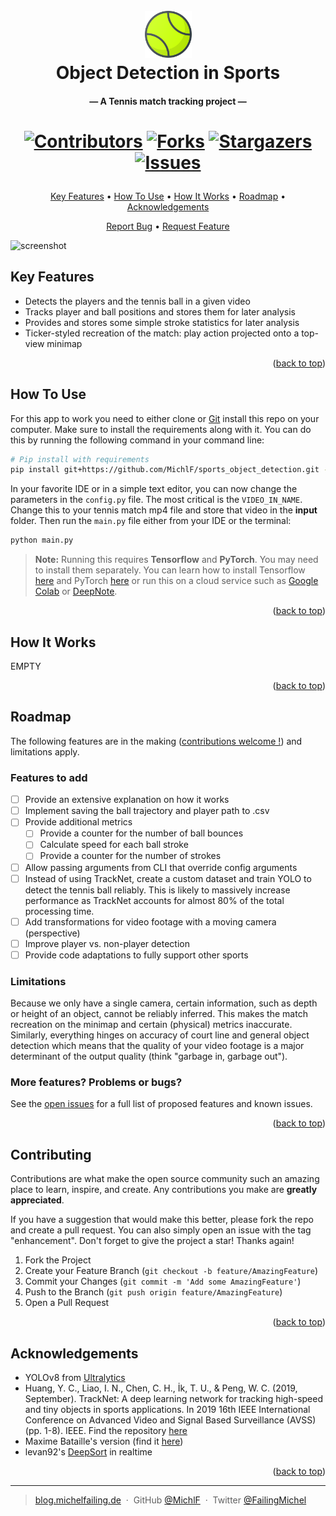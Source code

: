 <a name="readme-top"></a>

<h1 align="center">
  <br>
  <img src="https://github.com/MichlF/sports_object_detection/raw/main/images/tennis.png" title="Image taken from Flaticon: Those Icons" alt="From Flaticon Those Icons" width="75"></a>
  <br>
  Object Detection in Sports
  <br>
</h1>

<h4 align="center">— A Tennis match tracking project —</h4>

<h1 align="center">

  [![Contributors][contributors-shield]][contributors-url]
  [![Forks][forks-shield]][forks-url]
  [![Stargazers][stars-shield]][stars-url]
  [![Issues][issues-shield]][issues-url]

</h1>

<p align="center">
  <a href="#key-features">Key Features</a> •
  <a href="#how-to-use">How To Use</a> •
  <a href="#how-it-works">How It Works</a> •
  <a href="#roadmap">Roadmap</a> •
  <a href="#acknowledgements">Acknowledgements</a>
</p>

<p align="center">
    <a href="https://github.com/MichlF/sports_object_detection/issues">Report Bug</a> •
    <a href="https://github.com/MichlF/sports_object_detection/issues">Request Feature</a>
</p>

![screenshot](https://raw.githubusercontent.com/MichlF/sports_object_detection/raw/main/images/demo.gif)

## Key Features

* Detects the players and the tennis ball in a given video
* Tracks player and ball positions and stores them for later analysis
* Provides and stores some simple stroke statistics for later analysis
* Ticker-styled recreation of the match: play action projected onto a top-view minimap

<p align="right">(<a href="#readme-top">back to top</a>)</p>

## How To Use

For this app to work you need to either clone or [Git](https://git-scm.com) install this repo on your computer. Make sure to install the requirements along with it. You can do this by running the following command in your command line:

```bash
# Pip install with requirements
pip install git+https://github.com/MichlF/sports_object_detection.git -r requirements.txt
```

In your favorite IDE or in a simple text editor, you can now change the parameters in the `config.py` file. The most critical is the `VIDEO_IN_NAME`. Change this to your tennis match mp4 file and store that video in the **input** folder. Then run the `main.py` file either from your IDE or the terminal:

```bash
python main.py
```

> **Note:**
> Running this requires **Tensorflow** and **PyTorch**. You may need to install them separately. You can learn how to install Tensorflow [here](https://www.tensorflow.org/install) and PyTorch [here](https://pytorch.org/get-started/locally/) or run this on a cloud service such as [Google Colab](https://colab.research.google.com/) or [DeepNote](https://deepnote.com/).

<p align="right">(<a href="#readme-top">back to top</a>)</p>

## How It Works

EMPTY

<p align="right">(<a href="#readme-top">back to top</a>)</p>

<!-- ROADMAP -->
## Roadmap  

The following features are in the making ([contributions welcome !](#contributing)) and limitations apply.
### Features to add  

- [ ] Provide an extensive explanation on how it works
- [ ] Implement saving the ball trajectory and player path to .csv
- [ ] Provide additional metrics
  - [ ] Provide a counter for the number of ball bounces
  - [ ] Calculate speed for each ball stroke
  - [ ] Provide a counter for the number of strokes
- [ ] Allow passing arguments from CLI that override config arguments
- [ ] Instead of using TrackNet, create a custom dataset and train YOLO to detect the tennis ball reliably. This is likely to massively increase performance as TrackNet accounts for almost 80% of the total processing time.
- [ ] Add transformations for video footage with a moving camera (perspective)
- [ ] Improve player vs. non-player detection 
- [ ] Provide code adaptations to fully support other sports

### Limitations  

Because we only have a single camera, certain information, such as depth or height of an object, cannot be reliably inferred. This makes the match recreation on the minimap and certain (physical) metrics inaccurate. Similarly, everything hinges on accuracy of court line and general object detection which means that the quality of your video footage is a major determinant of the output quality (think "garbage in, garbage out").

### More features? Problems or bugs?  
See the [open issues](https://github.com/MichlF/sports_object_detection/issues) for a full list of proposed features and known issues.

<p align="right">(<a href="#readme-top">back to top</a>)</p>

## Contributing  

Contributions are what make the open source community such an amazing place to learn, inspire, and create. Any contributions you make are **greatly appreciated**.

If you have a suggestion that would make this better, please fork the repo and create a pull request. You can also simply open an issue with the tag "enhancement".
Don't forget to give the project a star! Thanks again!

1. Fork the Project
2. Create your Feature Branch (`git checkout -b feature/AmazingFeature`)
3. Commit your Changes (`git commit -m 'Add some AmazingFeature'`)
4. Push to the Branch (`git push origin feature/AmazingFeature`)
5. Open a Pull Request

<p align="right">(<a href="#readme-top">back to top</a>)</p>

## Acknowledgements  
- YOLOv8 from [Ultralytics](https://github.com/ultralytics/ultralytics)
- Huang, Y. C., Liao, I. N., Chen, C. H., İk, T. U., & Peng, W. C. (2019, September). TrackNet: A deep learning network for tracking high-speed and tiny objects in sports applications. In 2019 16th IEEE International Conference on Advanced Video and Signal Based Surveillance (AVSS) (pp. 1-8). IEEE. Find the repository [here](https://nol.cs.nctu.edu.tw:234/open-source/TrackNet)  
- Maxime Bataille's version (find it [here](https://github.com/MaximeBataille/tennis_tracking))
- levan92's [DeepSort](https://github.com/levan92/deep_sort_realtime) in realtime  


<p align="right">(<a href="#readme-top">back to top</a>)</p>

---

> [blog.michelfailing.de](https://blog.michelfailing.de) &nbsp;&middot;&nbsp;
> GitHub [@MichlF](https://github.com/MichlF) &nbsp;&middot;&nbsp;
> Twitter [@FailingMichel](https://twitter.com/FailingMichel)


<!-- MARKDOWN LINKS & IMAGES -->
<!-- https://www.markdownguide.org/basic-syntax/#reference-style-links -->
[contributors-shield]: https://img.shields.io/github/contributors/MichlF/sports_object_detection.svg?style=flat
[contributors-url]: https://github.com/MichlF/sports_object_detection/graphs/contributors
[forks-shield]: https://img.shields.io/github/forks/MichlF/sports_object_detection.svg?style=flat
[forks-url]: https://github.com/MichlF/sports_object_detection/network/members
[stars-shield]: https://img.shields.io/github/stars/MichlF/sports_object_detection.svg?style=flat
[stars-url]: https://github.com/MichlF/sports_object_detection/stargazers
[issues-shield]: https://img.shields.io/github/issues/MichlF/sports_object_detection.svg?style=flat
[issues-url]: https://github.com/MichlF/sports_object_detection/issues
[license-shield]: https://img.shields.io/github/license/MichlF/sports_object_detection.svg?style=flat
[license-url]: https://github.com/MichlF/sports_object_detection/blob/master/LICENSE.txt